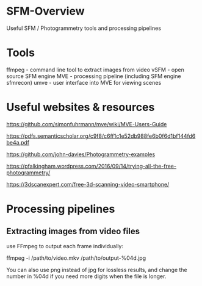 # SFM-Overview

Useful SFM / Photogrammetry tools and processing pipelines 



# Tools
ffmpeg - command line tool to extract images from video
vSFM - open source SFM engine
MVE - processing pipeline (including SFM engine sfmrecon)
umve - user interface into MVE for viewing scenes 


# Useful websites & resources
https://github.com/simonfuhrmann/mve/wiki/MVE-Users-Guide

https://pdfs.semanticscholar.org/c9f8/c6ff1c1e52db988fe6b0f6d1bf144fd6be4a.pdf

https://github.com/john-davies/Photogrammetry-examples

https://pfalkingham.wordpress.com/2016/09/14/trying-all-the-free-photogrammetry/

https://3dscanexpert.com/free-3d-scanning-video-smartphone/


# Processing pipelines





## Extracting images from video files

use FFmpeg to output each frame individually:

ffmpeg -i /path/to/video.mkv /path/to/output-%04d.jpg

You can also use png instead of jpg for lossless results, and change the number in %04d if you need more digits when the file is longer.



